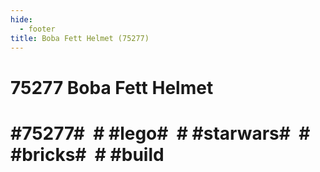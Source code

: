 ```yaml
---
hide:
  - footer
title: Boba Fett Helmet (75277)
---
```


# 75277 Boba Fett Helmet
# 

# #75277#  # #lego#  # #starwars#  # #bricks#  # #build
